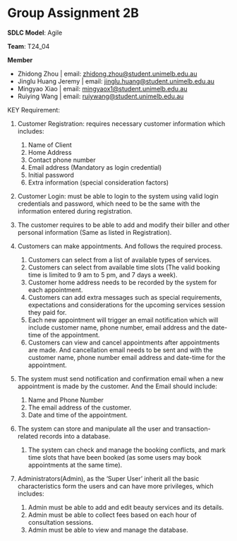 # Group Assignment 2B 



**SDLC Model**: Agile

**Team**: T24_04

**Member**

- Zhidong Zhou | email: zhidong.zhou@student.unimelb.edu.au
- Jinglu Huang Jeremy | email: jinglu.huang@student.unimelb.edu.au
- Mingyao Xiao  |  email: mingyaox1@student.unimelb.edu.au
- Ruiying Wang | email: ruiywang@student.unimelb.edu.au



KEY Requirement: 

1. Customer Registration: requires necessary customer information which includes:  
    1. Name of Client  
    2. Home Address  
    3. Contact phone number  
    4. Email address (Mandatory as login credential)  
    5. Initial password  
    6. Extra information (special consideration factors)

2. Customer Login: must be able to login to the system using valid login credentials and password, which need to be the same with the information entered during registration.

3. The customer requires to be able to add and modify their biller and other personal information (Same as listed in Registration).

4. Customers can make 
appointments. And follows the required 
process.  
    1. Customers can select from a list of available types of services.  
    2. Customers can select from available time slots (The valid booking time is limited to 9 am to 5 pm, and 7 days a week).  
    3. Customer home address needs to be recorded by the system for each appointment.  
    4. Customers can add extra messages such as special requirements, expectations and considerations for the upcoming services session they paid for.
    5. Each new appointment will trigger an email notification which will include customer name, phone number, email address and the date-time of the appointment. 
    6. Customers can view and cancel appointments after appointments are made. And cancellation email needs to be sent and with the customer name, phone number email address and date-time for the appointment.
6. The system must send notification and confirmation email when a new appointment is made by the 
customer. And the Email should include:  
    1. Name and Phone Number  
    2. The email address of the customer.  
    3. Date and time of the appointment.
7. The system can store and manipulate all the user and transaction-related records into a 
database.  
    1. The system can check and manage the booking conflicts, and mark time slots that have been booked (as some users may book appointments at the same time).
8. Administrators(Admin), as the ‘Super User’ inherit all the basic characteristics form the users and can have more privileges, which includes:  
    1. Admin must be able to add and edit beauty services and its 
details.  
    2. Admin must be able to collect fees based on each hour of consultation 
sessions.  
    3. Admin must be able to view and manage the database.